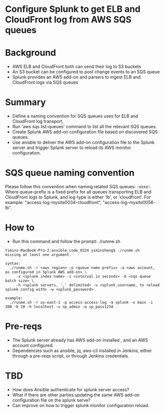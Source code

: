 # Configure Splunk to get ELB and CloudFront log from AWS SQS queues

# Background
* AWS ELB and CloudFront both can send their log to S3 buckets
* An S3 bucket can be configured to post change events to an SQS queue
* Splunk provides an AWS add-on and parsers to ingest ELB and CloudFront logs via SQS queues

# Summary
* Define a naming convention for SQS queues uses for ELB and CloudFront log transport, 
* Run 'aws sqs list-queues' command to list all the relevant SQS queues.
* Create Splunk AWS add-on configuration file based on discovered SQS queues.
* Use anisble to deliver the AWS add-on configuration file to the Splunk server and trigger Splunk server to reload its AWS monitor configuration.

# SQS queue naming convention
Please follow this convention when naming related SQS queues: <queue-prefix>-xxxx-<log-type>.
Where queue-prefix is a fixed prefix for all queues transporting ELB and CloudFront logs to Splunk, and log-type is either 'lb', or 'cloudfront'.
For example: "access-log-mysite0034-cloudfront", "access-log-mysite0056-lb".

# How to
* Run this command and follow the prompt: ./runme.sh
```
Yimins-MacBook-Pro-2:ansible_code_0324 yiminzheng$ ./runme.sh 
missing at least one argument.

syntax:
  ./runme.sh -r <aws region> -p <queue name prefix> -a <aws account, as configured in Splunk AWS add-on> \
     -x <splunk index name> -i <interval in seconds> -b <sqs queue batch size> \
     -h <splunk servers, ',' delimited> -u <splunk_username, to reload splunk config with> -w <splunk_password>

example:
  ./runme.sh -r us-east-1 -p access-access-log -a splunk -x main -i 300 -b 10 -h localhost -u sp_admin -w sp_pass1234
```

# Pre-reqs
* The Splunk server already has AWS add-on installed , and an AWS account configured.
* Dependencies such as ansible, jq, aws-cli installed in Jenkins, either through a pre-reqs script, or through Jenkins credentials.

# TBD
* How does Ansible authenticate for splunk server access?
* What if there are other parties updating the same AWS add-on configuration file on the splunk serve?
* Can improve on how to trigger splunk monitor configuration reload.

